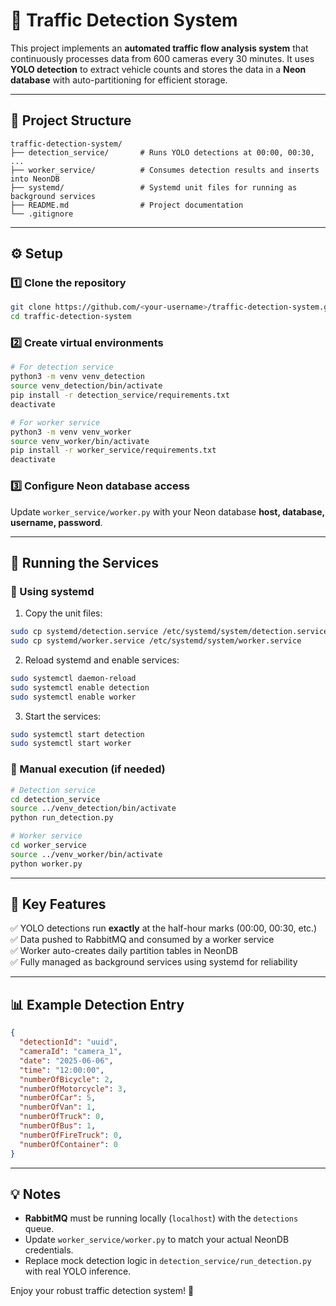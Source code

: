 
# 🚦 Traffic Detection System

This project implements an **automated traffic flow analysis system** that continuously processes data from 600 cameras every 30 minutes. It uses **YOLO detection** to extract vehicle counts and stores the data in a **Neon database** with auto-partitioning for efficient storage.

---

## 📁 Project Structure

```
traffic-detection-system/
├── detection_service/       # Runs YOLO detections at 00:00, 00:30, ...
├── worker_service/          # Consumes detection results and inserts into NeonDB
├── systemd/                 # Systemd unit files for running as background services
├── README.md                # Project documentation
└── .gitignore
```

---

## ⚙️ Setup

### 1️⃣ Clone the repository
```bash
git clone https://github.com/<your-username>/traffic-detection-system.git
cd traffic-detection-system
```

### 2️⃣ Create virtual environments
```bash
# For detection service
python3 -m venv venv_detection
source venv_detection/bin/activate
pip install -r detection_service/requirements.txt
deactivate

# For worker service
python3 -m venv venv_worker
source venv_worker/bin/activate
pip install -r worker_service/requirements.txt
deactivate
```

### 3️⃣ Configure Neon database access
Update `worker_service/worker.py` with your Neon database **host, database, username, password**.

---

## 🚀 Running the Services

### 🔹 Using systemd

1. Copy the unit files:
```bash
sudo cp systemd/detection.service /etc/systemd/system/detection.service
sudo cp systemd/worker.service /etc/systemd/system/worker.service
```

2. Reload systemd and enable services:
```bash
sudo systemctl daemon-reload
sudo systemctl enable detection
sudo systemctl enable worker
```

3. Start the services:
```bash
sudo systemctl start detection
sudo systemctl start worker
```

### 🔹 Manual execution (if needed)
```bash
# Detection service
cd detection_service
source ../venv_detection/bin/activate
python run_detection.py

# Worker service
cd worker_service
source ../venv_worker/bin/activate
python worker.py
```

---

## 🔧 Key Features

✅ YOLO detections run **exactly** at the half-hour marks (00:00, 00:30, etc.)  
✅ Data pushed to RabbitMQ and consumed by a worker service  
✅ Worker auto-creates daily partition tables in NeonDB  
✅ Fully managed as background services using systemd for reliability

---

## 📊 Example Detection Entry
```json
{
  "detectionId": "uuid",
  "cameraId": "camera_1",
  "date": "2025-06-06",
  "time": "12:00:00",
  "numberOfBicycle": 2,
  "numberOfMotorcycle": 3,
  "numberOfCar": 5,
  "numberOfVan": 1,
  "numberOfTruck": 0,
  "numberOfBus": 1,
  "numberOfFireTruck": 0,
  "numberOfContainer": 0
}
```

---

## 💡 Notes
- **RabbitMQ** must be running locally (`localhost`) with the `detections` queue.  
- Update `worker_service/worker.py` to match your actual NeonDB credentials.  
- Replace mock detection logic in `detection_service/run_detection.py` with real YOLO inference.  

Enjoy your robust traffic detection system! 🚀
